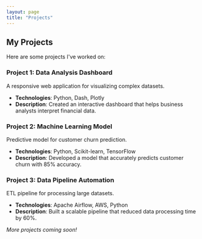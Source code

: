 ```yaml
---
layout: page
title: "Projects"
---
```


## My Projects

Here are some projects I've worked on:

### Project 1: Data Analysis Dashboard
A responsive web application for visualizing complex datasets.
- **Technologies**: Python, Dash, Plotly
- **Description**: Created an interactive dashboard that helps business analysts interpret financial data.

### Project 2: Machine Learning Model
Predictive model for customer churn prediction.
- **Technologies**: Python, Scikit-learn, TensorFlow
- **Description**: Developed a model that accurately predicts customer churn with 85% accuracy.

### Project 3: Data Pipeline Automation
ETL pipeline for processing large datasets.
- **Technologies**: Apache Airflow, AWS, Python
- **Description**: Built a scalable pipeline that reduced data processing time by 60%.

*More projects coming soon!* 